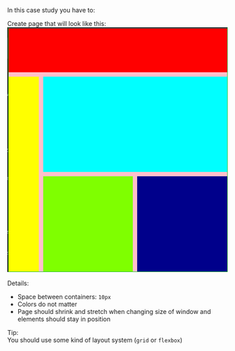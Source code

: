 In this case study you have to:

Create page that will look like this:
![img.png](img.png)

Details:

* Space between containers: `10px`
* Colors do not matter
* Page should shrink and stretch when changing size of window and elements should stay in position

Tip: <br/>
You should use some kind of layout system (`grid` or `flexbox`)
